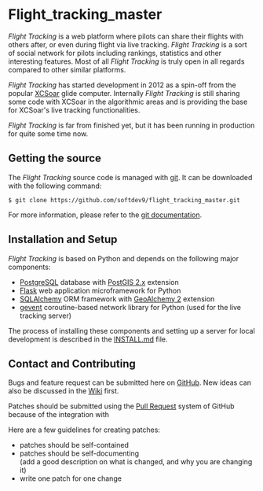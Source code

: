# Flight_tracking_master

*Flight Tracking* is a web platform where pilots can share their flights with others
after, or even during flight via live tracking.  *Flight Tracking* is a sort of social
network for pilots including rankings, statistics and other interesting
features.  Most of all *Flight Tracking* is truly open in all regards compared to
other similar platforms.

*Flight Tracking* has started development in 2012 as a spin-off from the popular
[XCSoar](http://www.xcsoar.org/) glide computer. Internally *Flight Tracking* is still
sharing some code with XCSoar in the algorithmic areas and is providing the
base for XCSoar's live tracking functionalities.

*Flight Tracking* is far from finished yet, but it has been running in production for
quite some time now.

## Getting the source

The *Flight Tracking* source code is managed with [git](http://www.git-scm.com/).
It can be downloaded with the following command:

    $ git clone https://github.com/softdev9/flight_tracking_master.git

For more information, please refer to the [git documentation](http://git-scm.com/documentation).

## Installation and Setup

*Flight Tracking* is based on Python and depends on the following major components:

* [PostgreSQL](http://www.postgresql.org/) database with
  [PostGIS 2.x](http://www.postgis.net/) extension
* [Flask](http://flask.pocoo.org/) web application microframework for Python
* [SQLAlchemy](http://www.sqlalchemy.org/) ORM framework with
  [GeoAlchemy 2](https://geoalchemy-2.readthedocs.org) extension
* [gevent](http://www.gevent.org/) coroutine-based network library for Python (used for
  the live tracking server)

The process of installing these components and setting up a server for local
development is described in the [INSTALL.md](INSTALL.md) file.

## Contact and Contributing

Bugs and feature request can be submitted here on
[GitHub](https://github.com/softdev9/flight_tracking_master/issues). New ideas can
also be discussed in the
[Wiki](https://github.com/softdev9/flight_tracking_master/wiki) first.

Patches should be submitted using the
[Pull Request](https://github.com/softdev9/flight_tracking_master/pulls) system of
GitHub because of the integration with

Here are a few guidelines for creating patches:

- patches should be self-contained
- patches should be self-documenting  
  (add a good description on what is changed, and why you are changing it)
- write one patch for one change

